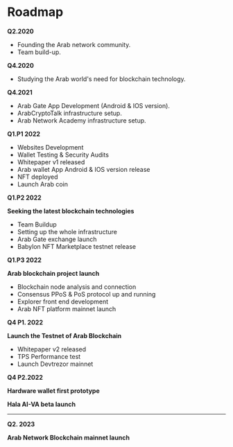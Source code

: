 # Roadmap

**Q2.2020**

* Founding the Arab network community.
* Team build-up.

**Q4.2020**

* Studying the Arab world's need for blockchain technology.

**Q4.2021**

* Arab Gate App Development (Android & IOS version).
* ArabCryptoTalk infrastructure setup.
* Arab Network Academy infrastructure setup.

**Q1.P1 2022**

* Websites Development
* Wallet Testing & Security Audits
* Whitepaper v1 released
* Arab wallet App Android & IOS version release
* NFT deployed
* Launch Arab coin&#x20;

**Q1.P2 2022**

**Seeking the latest blockchain technologies**

* Team Buildup
* Setting up the whole infrastructure
* Arab Gate exchange launch
* Babylon NFT Marketplace testnet release

**Q1.P3 2022**

**Arab blockchain project launch**

* Blockchain node analysis and connection
* Consensus PPoS & PoS protocol up and running
* Explorer front end development
* Arab NFT platform mainnet launch

**Q4 P1. 2022**

**Launch the Testnet of Arab Blockchain**

* Whitepaper v2 released
* TPS Performance test&#x20;
* Launch Devtrezor mainnet

**Q4 P2.2022**

**Hardware wallet first prototype**&#x20;

**Hala AI-VA beta launch**

****

**Q2. 2023**

**Arab Network Blockchain mainnet launch**
